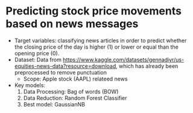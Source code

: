 # Predicting stock price movements based on news messages

* Target variables: classifying news articles in order to predict whether the closing price of the day is higher (1) or lower or equal than the opening price (0).
* Dataset: Data from https://www.kaggle.com/datasets/gennadiyr/us-equities-news-data?resource=download, which has already been preprocessed to remove punctuation
    * Scope: Apple stock (AAPL) relateed news 
* Key models:
    1. Data Processing: Bag of words (BOW)
    2. Data Reduction: Random Forest Classifier
    3. Best model: GaussianNB
